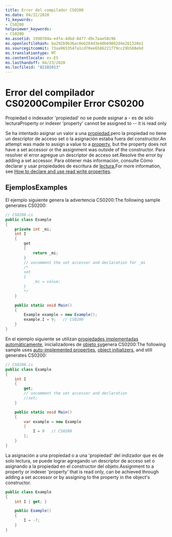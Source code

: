 ```yaml
---
title: Error del compilador CS0200
ms.date: 04/22/2020
f1_keywords:
- CS0200
helpviewer_keywords:
- CS0200
ms.assetid: 1990704a-edfa-4dbd-8477-d9c7aae58c96
ms.openlocfilehash: ba292b9b36ac0eb264d3e40b69092d4e261320e1
ms.sourcegitcommit: 73aa9653547a1cd70ee6586221f79cc29b588ebd
ms.translationtype: MT
ms.contentlocale: es-ES
ms.lasthandoff: 04/23/2020
ms.locfileid: "82102013"
---
```

# <a name="compiler-error-cs0200"></a><span data-ttu-id="9d155-102">Error del compilador CS0200</span><span class="sxs-lookup"><span data-stu-id="9d155-102">Compiler Error CS0200</span></span>
<span data-ttu-id="9d155-103">Propiedad o indexador 'propiedad' no se puede asignar a - es de sólo lectura</span><span class="sxs-lookup"><span data-stu-id="9d155-103">Property or indexer 'property' cannot be assigned to -- it is read only</span></span>

<span data-ttu-id="9d155-104">Se ha intentado asignar un valor a una [propiedad,](../programming-guide/classes-and-structs/using-properties.md)pero la propiedad no tiene un descriptor de acceso set o la asignación estaba fuera del constructor.</span><span class="sxs-lookup"><span data-stu-id="9d155-104">An attempt was made to assign a value to a [property](../programming-guide/classes-and-structs/using-properties.md), but the property does not have a set accessor or the assignment was outside of the constructor.</span></span> <span data-ttu-id="9d155-105">Para resolver el error agregue un descriptor de acceso set.</span><span class="sxs-lookup"><span data-stu-id="9d155-105">Resolve the error by adding a set accessor.</span></span> <span data-ttu-id="9d155-106">Para obtener más información, consulte Cómo declarar y usar propiedades de escritura de [lectura.](../programming-guide/classes-and-structs/how-to-declare-and-use-read-write-properties.md)</span><span class="sxs-lookup"><span data-stu-id="9d155-106">For more information, see [How to declare and use read write properties](../programming-guide/classes-and-structs/how-to-declare-and-use-read-write-properties.md).</span></span>

## <a name="examples"></a><span data-ttu-id="9d155-107">Ejemplos</span><span class="sxs-lookup"><span data-stu-id="9d155-107">Examples</span></span>
<span data-ttu-id="9d155-108">El ejemplo siguiente genera la advertencia CS0200:</span><span class="sxs-lookup"><span data-stu-id="9d155-108">The following sample generates CS0200:</span></span>

```csharp
// CS0200.cs
public class Example
{
    private int _mi;
    int I
    {
        get
        {
            return _mi;
        }
        // uncomment the set accessor and declaration for _mi
        /*
        set
        {
            _mi = value;
        }
        */
    }

    public static void Main()
    {  
        Example example = new Example();
        example.I = 9;   // CS0200
    }
}  
```

<span data-ttu-id="9d155-109">En el ejemplo siguiente se utilizan [propiedades implementadas automáticamente](../programming-guide/classes-and-structs/auto-implemented-properties.md), inicializadores de [objeto sy](../programming-guide/classes-and-structs/object-and-collection-initializers.md)genera CS0200:</span><span class="sxs-lookup"><span data-stu-id="9d155-109">The following sample uses [auto-implemented properties](../programming-guide/classes-and-structs/auto-implemented-properties.md), [object initializers](../programming-guide/classes-and-structs/object-and-collection-initializers.md), and still generates CS0200:</span></span>

```csharp
// CS0200.cs
public class Example
{
    int I
    {
        get;
        // uncomment the set accessor and declaration
        //set;
    }

    public static void Main()
    {  
        var example = new Example
        {
            I = 9   // CS0200
        };
    }
}
```

<span data-ttu-id="9d155-110">La asignación a una propiedad o a una 'propiedad' del indizador que es de solo lectura, se puede lograr agregando un descriptor de acceso set o asignando a la propiedad en el constructor del objeto.</span><span class="sxs-lookup"><span data-stu-id="9d155-110">Assignment to a property or indexer 'property' that is read only, can be achieved through adding a set accessor or by assigning to the property in the object's constructor.</span></span>

```csharp
public class Example
{
    int I { get; }

    public Example()
    {
        I = -7;
    }
}
```
